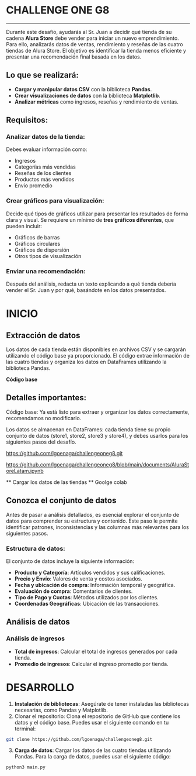 # CHALLENGE ONE G8
___

Durante este desafío, ayudarás al Sr. Juan a decidir qué tienda de su cadena **Alura Store** debe vender para iniciar un nuevo emprendimiento. Para ello, analizarás datos de ventas, rendimiento y reseñas de las cuatro tiendas de Alura Store. El objetivo es identificar la tienda menos eficiente y presentar una recomendación final basada en los datos.

## Lo que se realizará:

- **Cargar y manipular datos CSV** con la biblioteca **Pandas**.
- **Crear visualizaciones de datos** con la biblioteca **Matplotlib**.
- **Analizar métricas** como ingresos, reseñas y rendimiento de ventas.

## Requisitos:

### Analizar datos de la tienda:

Debes evaluar información como:
- Ingresos
- Categorías más vendidas
- Reseñas de los clientes
- Productos más vendidos
- Envío promedio

### Crear gráficos para visualización:

Decide qué tipos de gráficos utilizar para presentar los resultados de forma clara y visual. Se requiere un mínimo de **tres gráficos diferentes**, que pueden incluir:
- Gráficos de barras
- Gráficos circulares
- Gráficos de dispersión
- Otros tipos de visualización

### Enviar una recomendación:

Después del análisis, redacta un texto explicando a qué tienda debería vender el Sr. Juan y por qué, basándote en los datos presentados.

# INICIO

## Extracción de datos

Los datos de cada tienda están disponibles en archivos CSV y se cargarán utilizando el código base ya proporcionado. El código extrae información de las cuatro tiendas y organiza los datos en DataFrames utilizando la biblioteca Pandas.

**Código base**

## Detalles importantes:

Código base: Ya está listo para extraer y organizar los datos correctamente, recomendamos no modificarlo.

Los datos se almacenan en DataFrames: cada tienda tiene su propio conjunto de datos (store1, store2, store3 y store4), y debes usarlos para los siguientes pasos del desafío.

https://github.com/lgoenaga/challengeoneg8.git

https://github.com/lgoenaga/challengeoneg8/blob/main/documents/AluraStoreLatam.ipynb

** Cargar los datos de las tiendas **
Goolge colab

## Conozca el conjunto de datos

Antes de pasar a análisis detallados, es esencial explorar el conjunto de datos para comprender su estructura y contenido. Este paso le permite identificar patrones, inconsistencias y las columnas más relevantes para los siguientes pasos.

### Estructura de datos:

El conjunto de datos incluye la siguiente información:

- **Producto y Categoría**: Artículos vendidos y sus calificaciones.
- **Precio y Envío**: Valores de venta y costos asociados.
- **Fecha y ubicación de compra**: Información temporal y geográfica.
- **Evaluación de compra**: Comentarios de clientes.
- **Tipo de Pago y Cuotas**: Métodos utilizados por los clientes.
- **Coordenadas Geográficas**: Ubicación de las transacciones.

## Análisis de datos
### Análisis de ingresos
- **Total de ingresos**: Calcular el total de ingresos generados por cada tienda.
- **Promedio de ingresos**: Calcular el ingreso promedio por tienda.

# DESARROLLO

1. **Instalación de bibliotecas**: Asegúrate de tener instaladas las bibliotecas necesarias, como Pandas y Matplotlib.
2. Clonar el repositorio: Clona el repositorio de GitHub que contiene los datos y el código base. Puedes usar el siguiente comando en tu terminal:

```bash
git clone https://github.com/lgoenaga/challengeoneg8.git
```
3. **Carga de datos**: Cargar los datos de las cuatro tiendas utilizando Pandas. Para la carga de datos, puedes usar el siguiente código:
```python
python3 main.py
```
